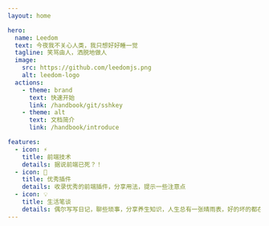```yaml
---
layout: home

hero:
  name: Leedom
  text: 今夜我不关心人类，我只想好好睡一觉
  tagline: 笑骂由人，洒脱地做人
  image:
    src: https://github.com/leedomjs.png
    alt: leedom-logo
  actions:
    - theme: brand
      text: 快速开始
      link: /handbook/git/sshkey
    - theme: alt
      text: 文档简介
      link: /handbook/introduce

features:
  - icon: ⚡️
    title: 前端技术
    details: 据说前端已死？！
  - icon: 🖖
    title: 优秀插件
    details: 收录优秀的前端插件，分享用法，提示一些注意点
  - icon: 💡
    title: 生活笔谈
    details: 偶尔写写日记，聊些琐事，分享养生知识，人生总有一张晴雨表，好的坏的都在造就自己
---
```



<style>
:root {
  --vp-home-hero-name-color: transparent;
  --vp-home-hero-name-background: -webkit-linear-gradient(120deg, #bd34fe, #41d1ff);
}

</style>
